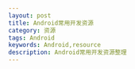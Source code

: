 ```yaml
---
layout: post
title: Android常用开发资源
category: 资源
tags: Android
keywords: Android,resource
description: Android常用开发资源整理
---
```


